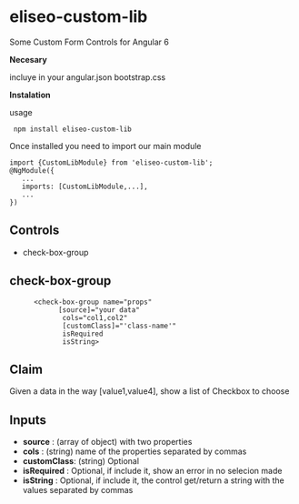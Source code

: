 # eliseo-custom-lib
Some Custom Form Controls for Angular 6

**Necesary**

incluye in your angular.json bootstrap.css

**Instalation**

usage
```
 npm install eliseo-custom-lib
```
Once installed you need to import our main module
```
import {CustomLibModule} from 'eliseo-custom-lib';
@NgModule({
   ...
   imports: [CustomLibModule,...],
   ...
})
```
Controls
---

* check-box-group

check-box-group
---
```
      <check-box-group name="props" 
	        [source]="your data" 
			 cols="col1,col2" 
			 [customClass]="'class-name'" 
			 isRequired
			 isString>
```
Claim
---
Given a data in the way [value1,value4], show a list of Checkbox to choose

Inputs
---

* **source**     : (array of object) with two properties
* **cols**       : (string) name of the properties separated by commas
* **customClass**: (string) Optional
* **isRequired** : Optional, if include it, show an error in no selecion made
* **isString**   : Optional, if include it, the control get/return a string with the values separated by commas

